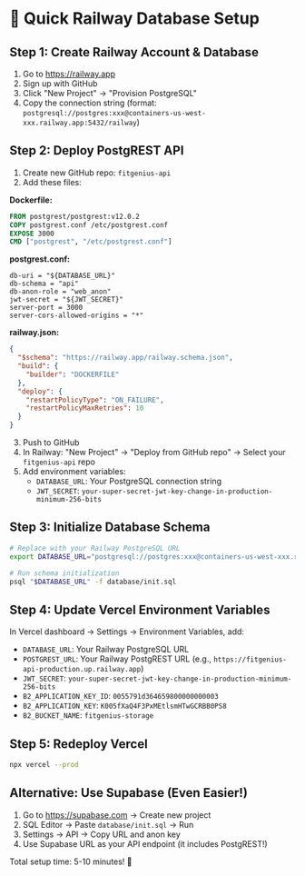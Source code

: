 # 🚀 Quick Railway Database Setup

## Step 1: Create Railway Account & Database
1. Go to https://railway.app
2. Sign up with GitHub
3. Click "New Project" → "Provision PostgreSQL"
4. Copy the connection string (format: `postgresql://postgres:xxx@containers-us-west-xxx.railway.app:5432/railway`)

## Step 2: Deploy PostgREST API
1. Create new GitHub repo: `fitgenius-api`
2. Add these files:

**Dockerfile:**
```dockerfile
FROM postgrest/postgrest:v12.0.2
COPY postgrest.conf /etc/postgrest.conf
EXPOSE 3000
CMD ["postgrest", "/etc/postgrest.conf"]
```

**postgrest.conf:**
```
db-uri = "${DATABASE_URL}"
db-schema = "api"
db-anon-role = "web_anon"
jwt-secret = "${JWT_SECRET}"
server-port = 3000
server-cors-allowed-origins = "*"
```

**railway.json:**
```json
{
  "$schema": "https://railway.app/railway.schema.json",
  "build": {
    "builder": "DOCKERFILE"
  },
  "deploy": {
    "restartPolicyType": "ON_FAILURE",
    "restartPolicyMaxRetries": 10
  }
}
```

3. Push to GitHub
4. In Railway: "New Project" → "Deploy from GitHub repo" → Select your `fitgenius-api` repo
5. Add environment variables:
   - `DATABASE_URL`: Your PostgreSQL connection string
   - `JWT_SECRET`: `your-super-secret-jwt-key-change-in-production-minimum-256-bits`

## Step 3: Initialize Database Schema
```bash
# Replace with your Railway PostgreSQL URL
export DATABASE_URL="postgresql://postgres:xxx@containers-us-west-xxx.railway.app:5432/railway"

# Run schema initialization
psql "$DATABASE_URL" -f database/init.sql
```

## Step 4: Update Vercel Environment Variables
In Vercel dashboard → Settings → Environment Variables, add:

- `DATABASE_URL`: Your Railway PostgreSQL URL
- `POSTGREST_URL`: Your Railway PostgREST URL (e.g., `https://fitgenius-api-production.up.railway.app`)
- `JWT_SECRET`: `your-super-secret-jwt-key-change-in-production-minimum-256-bits`
- `B2_APPLICATION_KEY_ID`: `0055791d364659800000000003`
- `B2_APPLICATION_KEY`: `K005fXaQ4F3PxMEtlsmHTwGCRBB0PS8`
- `B2_BUCKET_NAME`: `fitgenius-storage`

## Step 5: Redeploy Vercel
```bash
npx vercel --prod
```

## Alternative: Use Supabase (Even Easier!)
1. Go to https://supabase.com → Create new project
2. SQL Editor → Paste `database/init.sql` → Run
3. Settings → API → Copy URL and anon key
4. Use Supabase URL as your API endpoint (it includes PostgREST!)

Total setup time: 5-10 minutes! 🚀